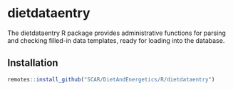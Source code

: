 
<!-- README.md is generated from README.Rmd. Please edit that file -->
dietdataentry
=============

The dietdataentry R package provides administrative functions for parsing and checking filled-in data templates, ready for loading into the database.

Installation
------------

``` r
remotes::install_github("SCAR/DietAndEnergetics/R/dietdataentry")
```
